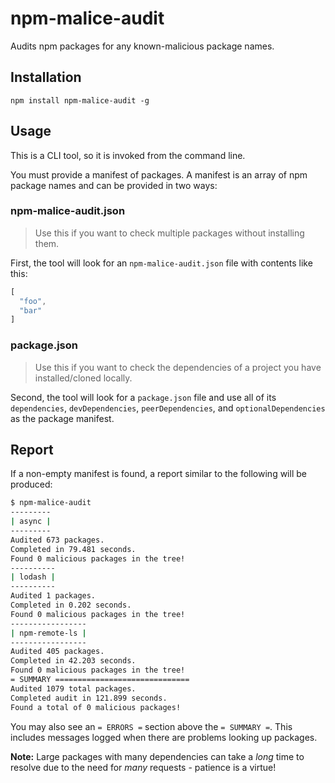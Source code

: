 # npm-malice-audit

Audits npm packages for any known-malicious package names.

## Installation

```
npm install npm-malice-audit -g
```

## Usage

This is a CLI tool, so it is invoked from the command line.

You must provide a manifest of packages. A manifest is an array of npm package names and can be provided in two ways:

### npm-malice-audit.json

> Use this if you want to check multiple packages without installing them.

First, the tool will look for an `npm-malice-audit.json` file with contents like this:

```js
[
  "foo",
  "bar"
]
```

### package.json

> Use this if you want to check the dependencies of a project you have installed/cloned locally.

Second, the tool will look for a `package.json` file and use all of its `dependencies`, `devDependencies`, `peerDependencies`, and `optionalDependencies` as the package manifest.

## Report

If a non-empty manifest is found, a report similar to the following will be produced:

```sh
$ npm-malice-audit
---------
| async |
---------
Audited 673 packages.
Completed in 79.481 seconds.
Found 0 malicious packages in the tree!
----------
| lodash |
----------
Audited 1 packages.
Completed in 0.202 seconds.
Found 0 malicious packages in the tree!
-----------------
| npm-remote-ls |
-----------------
Audited 405 packages.
Completed in 42.203 seconds.
Found 0 malicious packages in the tree!
= SUMMARY ==============================
Audited 1079 total packages.
Completed audit in 121.899 seconds.
Found a total of 0 malicious packages!
```

You may also see an `= ERRORS =` section above the `= SUMMARY =`. This includes messages logged when there are problems looking up packages.

**Note:** Large packages with many dependencies can take a _long_ time to resolve due to the need for _many_ requests - patience is a virtue!
